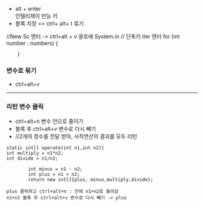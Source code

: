 - alt + enter<br>
  인텔리제이 만능 키<br>
- 블록 지정 => ctrl+ alt+ t 묶기

//New Sc 엔터 -> ctrl+alt + v 괄호에 System.in
//        단축키 iter 엔터
for (int number : numbers) {

        }
### 변수로 묶기
- ctrl+alt+v
---
### 리턴 변수 클릭 
- ctrl+alt+n 변수 안으로 줄이기
- 블록 후 ctrl+alt+v 변수로 다시 빼기
- //2개의 정수를 전달 받아, 사칙연산의 결과를 모두 리턴
```
static int[] operate(int n1,int n2){
int multiply = n1*n2;
int divide = n1/n2;

        int minus = n1 - n2;
        int plus = n1 + n2;
        return new int[]{plus, minus,multiply,divide};
        
plus 클릭하고 ctrl+alt+n : 안에 n1+n2로 들어감
n1+n2 블록 후 ctrl+alt+v 변수로 다시 빼기 -> plus

```
